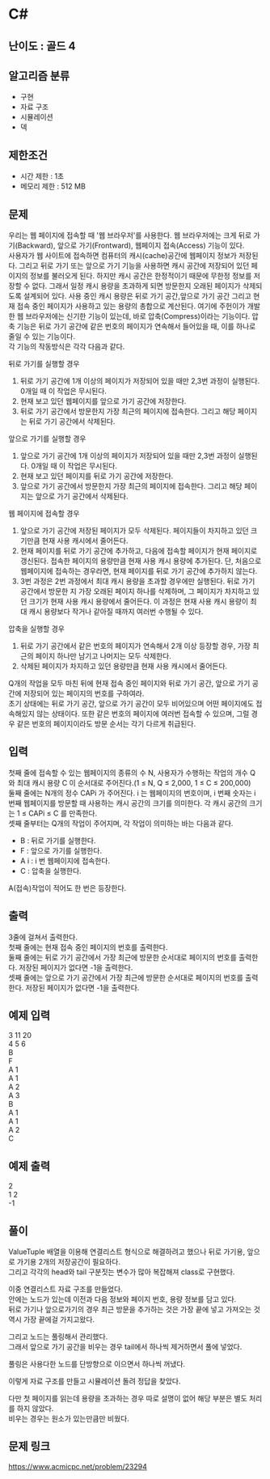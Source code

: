 # C#

## 난이도 : 골드 4

## 알고리즘 분류
  - 구현
  - 자료 구조
  - 시뮬레이션
  - 덱

## 제한조건
  - 시간 제한 : 1초
  - 메모리 제한 : 512 MB

## 문제
우리는 웹 페이지에 접속할 때 '웹 브라우저'를 사용한다. 웹 브라우저에는 크게 뒤로 가기(Backward), 앞으로 가기(Frontward), 웹페이지 접속(Access) 기능이 있다.<br/>
사용자가 웹 사이트에 접속하면 컴퓨터의 캐시(cache)공간에 웹페이지 정보가 저장된다. 그리고 뒤로 가기 또는 앞으로 가기 기능을 사용하면 캐시 공간에 저장되어 있던 페이지의 정보를 불러오게 된다. 하지만 캐시 공간은 한정적이기 때문에 무한정 정보를 저장할 수 없다. 그래서 일정 캐시 용량을 초과하게 되면 방문한지 오래된 페이지가 삭제되도록 설계되어 있다. 사용 중인 캐시 용량은 뒤로 가기 공간,앞으로 가기 공간 그리고 현재 접속 중인 페이지가 사용하고 있는 용량의 총합으로 계산된다. 여기에 주헌이가 개발한 웹 브라우저에는 신기한 기능이 있는데, 바로 압축(Compress)이라는 기능이다. 압축 기능은 뒤로 가기 공간에 같은 번호의 페이지가 연속해서 들어있을 때, 이를 하나로 줄일 수 있는 기능이다.<br/>
각 기능의 작동방식은 각각 다음과 같다.<br/>

뒤로 가기를 실행할 경우

  1. 뒤로 가기 공간에 1개 이상의 페이지가 저장되어 있을 때만 2,3번 과정이 실행된다. 0개일 때 이 작업은 무시된다.
  2. 현재 보고 있던 웹페이지를 앞으로 가기 공간에 저장한다.
  3. 뒤로 가기 공간에서 방문한지 가장 최근의 페이지에 접속한다. 그리고 해당 페이지는 뒤로 가기 공간에서 삭제된다.


앞으로 가기를 실행할 경우

  1. 앞으로 가기 공간에 1개 이상의 페이지가 저장되어 있을 때만 2,3번 과정이 실행된다. 0개일 때 이 작업은 무시된다.
  2. 현재 보고 있던 페이지를 뒤로 가기 공간에 저장한다.
  3. 앞으로 가기 공간에서 방문한지 가장 최근의 페이지에 접속한다. 그리고 해당 페이지는 앞으로 가기 공간에서 삭제된다.


웹 페이지에 접속할 경우

  1. 앞으로 가기 공간에 저장된 페이지가 모두 삭제된다. 페이지들이 차지하고 있던 크기만큼 현재 사용 캐시에서 줄어든다.
  2. 현재 페이지를 뒤로 가기 공간에 추가하고, 다음에 접속할 페이지가 현재 페이지로 갱신된다. 접속한 페이지의 용량만큼 현재 사용 캐시 용량에 추가된다. 단, 처음으로 웹페이지에 접속하는 경우라면, 현재 페이지를 뒤로 가기 공간에 추가하지 않는다.
  3. 3번 과정은 2번 과정에서 최대 캐시 용량을 초과할 경우에만 실행된다. 뒤로 가기 공간에서 방문한 지 가장 오래된 페이지 하나를 삭제하며, 그 페이지가 차지하고 있던 크기가 현재 사용 캐시 용량에서 줄어든다. 이 과정은 현재 사용 캐시 용량이 최대 캐시 용량보다 작거나 같아질 때까지 여러번 수행될 수 있다.


압축을 실행할 경우

  1. 뒤로 가기 공간에서 같은 번호의 페이지가 연속해서 2개 이상 등장할 경우, 가장 최근의 페이지 하나만 남기고 나머지는 모두 삭제한다.
  2. 삭제된 페이지가 차지하고 있던 용량만큼 현재 사용 캐시에서 줄어든다.


Q개의 작업을 모두 마친 뒤에 현재 접속 중인 페이지와 뒤로 가기 공간, 앞으로 가기 공간에 저장되어 있는 페이지의 번호를 구하여라.<br/>
초기 상태에는 뒤로 가기 공간, 앞으로 가기 공간이 모두 비어있으며 어떤 페이지에도 접속해있지 않는 상태이다. 또한 같은 번호의 페이지에 여러번 접속할 수 있으며, 그럴 경우 같은 번호의 페이지이라도 방문 순서는 각기 다르게 취급된다.<br/>


## 입력
첫째 줄에 접속할 수 있는 웹페이지의 종류의 수 N, 사용자가 수행하는 작업의 개수 Q 와 최대 캐시 용량 C 이 순서대로 주어진다.(1 ≤ N, Q ≤ 2,000, 1 ≤ C ≤ 200,000)<br/>
둘째 줄에는 N개의 정수 CAPi 가 주어진다. i 는 웹페이지의 번호이며, i 번째 숫자는 i 번째 웹페이지를 방문할 때 사용하는 캐시 공간의 크기를 의미한다. 각 캐시 공간의 크기는 1 ≤ CAPi  ≤ C  를 만족한다.<br/>
셋째 줄부터는 Q개의 작업이 주어지며, 각 작업이 의미하는 바는 다음과 같다.<br/>

  - B : 뒤로 가기를 실행한다.
  - F : 앞으로 가기를 실행한다.
  - A i : i 번 웹페이지에 접속한다.
  - C : 압축을 실행한다.


A(접속)작업이 적어도 한 번은 등장한다.<br/>


## 출력
3줄에 걸쳐서 출력한다.<br/>
첫째 줄에는 현재 접속 중인 페이지의 번호를 출력한다.<br/>
둘째 줄에는 뒤로 가기 공간에서 가장 최근에 방문한 순서대로 페이지의 번호를 출력한다. 저장된 페이지가 없다면 -1을 출력한다.<br/>
셋째 줄에는 앞으로 가기 공간에서 가장 최근에 방문한 순서대로 페이지의 번호를 출력한다. 저장된 페이지가 없다면 -1을 출력한다.<br/>


## 예제 입력
3 11 20<br/>
4 5 6<br/>
B<br/>
F<br/>
A 1<br/>
A 1<br/>
A 2<br/>
A 3<br/>
B<br/>
A 1<br/>
A 1<br/>
A 2<br/>
C<br/>


## 예제 출력
2<br/>
1 2<br/>
-1<br/>


## 풀이
ValueTuple 배열을 이용해 연결리스트 형식으로 해결하려고 했으나 뒤로 가기용, 앞으로 가기용 2개의 저장공간이 필요하다.<br/>
그리고 각각의 head와 tail 구분짓는 변수가 많아 복잡해져 class로 구현했다.<br/>


이중 연결리스트 자료 구조를 만들었다.<br/>
안에는 노드가 있는데 이전과 다음 정보와 페이지 번호, 용량 정보를 담고 있다.<br/>
뒤로 가기나 앞으로가기의 경우 최근 방문을 추가하는 것은 가장 끝에 넣고 가져오는 것 역시 가장 끝에걸 가지고왔다.<br/>


그리고 노드는 풀링해서 관리했다.<br/>
그래서 앞으로 가기 공간을 비우는 경우 tail에서 하나씩 제거하면서 풀에 넣었다.<br/>


풀링은 사용다한 노드를 단방향으로 이으면서 하나씩 꺼냈다.<br/>


이렇게 자료 구조를 만들고 시뮬레이션 돌려 정답을 찾았다.<br/>


다만 첫 페이지를 읽는데 용량을 초과하는 경우 따로 설명이 없어 해당 부분은 별도 처리를 하지 않았다.<br/>
비우는 경우는 원소가 있는만큼만 비웠다.<br/>


## 문제 링크
https://www.acmicpc.net/problem/23294